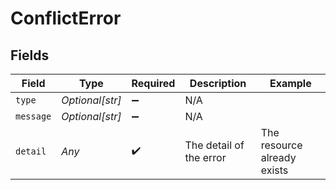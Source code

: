 # ConflictError


## Fields

| Field                       | Type                        | Required                    | Description                 | Example                     |
| --------------------------- | --------------------------- | --------------------------- | --------------------------- | --------------------------- |
| `type`                      | *Optional[str]*             | :heavy_minus_sign:          | N/A                         |                             |
| `message`                   | *Optional[str]*             | :heavy_minus_sign:          | N/A                         |                             |
| `detail`                    | *Any*                       | :heavy_check_mark:          | The detail of the error     | The resource already exists |
